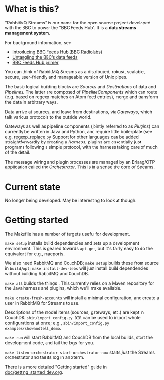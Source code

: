# What is this?

"RabbitMQ Streams" is our name for the open source project developed
with the BBC to power the "BBC Feeds Hub".  It is a **data streams
management system**.

For background information, see

- [Introducing BBC Feeds Hub (BBC
Radiolabs)](http://www.bbc.co.uk/blogs/radiolabs/2009/04/introducing_bbc_feeds_hub.shtml)
- [Untangling the BBC’s data feeds](http://www.lshift.net/blog/2009/05/08/untangling-the-bbcs-data-feeds)
- [BBC Feeds Hub primer](http://www.lshift.net/blog/2009/07/13/bbc-feeds-hub-slides-from-london-erlang-factory)

You can think of RabbitMQ Streams as a distributed, robust, scalable,
secure, user-friendly and manageable version of Unix pipes.

The basic logical building blocks are *Sources* and *Destinations* of
data and *Pipelines*.  The latter are composed of *PipelineComponents*
which can route (e.g. based on regexp matches on Atom feed entries),
merge and transform the data in arbitrary ways.

Data arrive at sources, and leave from destinations, via *Gateways*,
which talk various protocols to the outside world.

Gateways as well as pipeline components (jointly referred to as
*Plugins*) can currently be written in Java and Python, and require little
 boilerplate (see
e.g. [regexp_replace.py](plugins/regexp_replace/regexp_replace.py
"regexp_replace.py") Support for other languages can be added
straightforwardly by creating a *Harness*; plugins are essentially just
programs following a simple protocol, with the harness taking care of
much of the detail.

The message wiring and plugin processes are managed by an Erlang/OTP
application called the *Orchestrator*.  This is in a sense the core of
Streams.

# Current state

No longer being developed. May be interesting to look at though.

# Getting started

The Makefile has a number of targets useful for development.

`make setup` installs build dependencies and sets up a development
environment.  This is geared towards `apt-get`, but it's fairly easy
to do the equivalent for e.g., macports.

We also need RabbitMQ and CouchDB; `make setup` builds these from
source in `build/opt`; `make install-dev-debs` will just install build
dependencies without building RabbitMQ and CouchDB.

`make all` builds the things .  This currently relies on a Maven
repository for the Java harness and plugins, which we'll make
available.

`make create-fresh-accounts` will install a minimal configuration, and
create a user in RabbitMQ for Streams to use.

Descriptions of the model items (sources, gateways, etc.) are kept in
CouchDB. `sbin/import_config.py DIR` can be used to import whole
configurations at once; e.g., `sbin/import_config.py
examples/showandtell_demo`.

`make run` will start RabbitMQ and CouchDB from the local builds,
start the development code, and tail the logs for you.

`make listen-orchestrator start-orchestrator-nox` starts *just* the
Streams orchestrator and tail its log in an xterm.

There is a more detailed "Getting started" guide in
[doc/getting\_started\_dev.org](doc/getting_started_dev.org).
